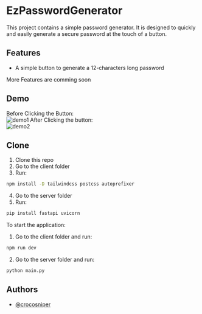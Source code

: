 
# EzPasswordGenerator

This project contains a simple password generator. It is designed to quickly and easily generate a secure password at the touch of a button.


## Features

- A simple button to generate a 12-characters long password

More Features are comming soon


## Demo
Before Clicking the Button:<br />
![demo1](https://i.ibb.co/RD1gK9f/Screenshot-2024-02-24-203441.png)
After Clicking the button:<br />
![demo2](https://i.ibb.co/WWCZvt0/Screenshot-2024-02-24-203315.png)


## Clone
1. Clone this repo
2. Go to the client folder
3. Run: 
```bash
npm install -D tailwindcss postcss autoprefixer
```
4. Go to the server folder
5. Run: 
```bash
pip install fastapi uvicorn
```

To start the application:
1. Go to the client folder and run: 
```bash
npm run dev
```
2. Go to the server folder and run: 
```bash
python main.py
```
## Authors

- [@crocosniper](https://www.github.com/crocosniper)

